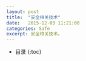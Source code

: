 ```yaml
---
layout: post
title:  "安全相关技术"
date:   2015-12-03 11:21:00
categories: Safe
excerpt: 安全相关技术。
---
```


- 目录
{:toc}
